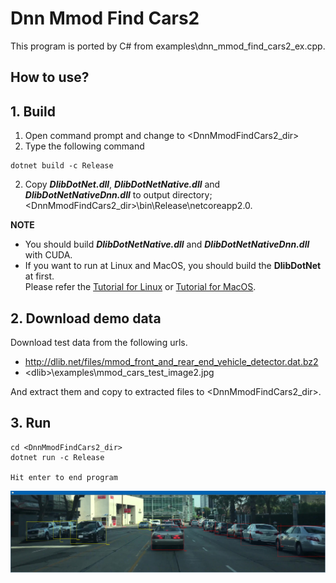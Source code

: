 ﻿# Dnn Mmod Find Cars2
 
This program is ported by C# from examples\dnn_mmod_find_cars2_ex.cpp.

## How to use?

## 1. Build

1. Open command prompt and change to &lt;DnnMmodFindCars2_dir&gt;
1. Type the following command
````
dotnet build -c Release
````
2. Copy ***DlibDotNet.dll***, ***DlibDotNetNative.dll*** and ***DlibDotNetNativeDnn.dll*** to output directory; &lt;DnnMmodFindCars2_dir&gt;\bin\Release\netcoreapp2.0.

**NOTE**  
- You should build ***DlibDotNetNative.dll*** and ***DlibDotNetNativeDnn.dll*** with CUDA.
- If you want to run at Linux and MacOS, you should build the **DlibDotNet** at first.  
Please refer the [Tutorial for Linux](https://github.com/takuya-takeuchi/DlibDotNet/wiki/Tutorial-for-Linux) or [Tutorial for MacOS](https://github.com/takuya-takeuchi/DlibDotNet/wiki/Tutorial-for-MacOS).

## 2. Download demo data

Download test data from the following urls.

- http://dlib.net/files/mmod_front_and_rear_end_vehicle_detector.dat.bz2
- &lt;dlib&gt;\examples\mmod_cars_test_image2.jpg

And extract them and copy to extracted files to &lt;DnnMmodFindCars2_dir&gt;.

## 3. Run

````
cd <DnnMmodFindCars2_dir>
dotnet run -c Release

Hit enter to end program
````

![DnnMmodFindCars2](images/image.png "DnnMmodFindCars2")